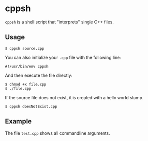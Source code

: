 # cppsh

`cppsh` is a shell script that "interprets" single C++ files.

## Usage

    $ cppsh source.cpp

You can also initialize your `.cpp` file with the following line:

    #!/usr/bin/env cppsh

And then execute the file directly:

    $ chmod +x file.cpp
	$ ./file.cpp

If the source file does not exist, it is created with a hello world stump.

    $ cppsh doesNotExist.cpp

## Example

The file `test.cpp` shows all commandline arguments.

